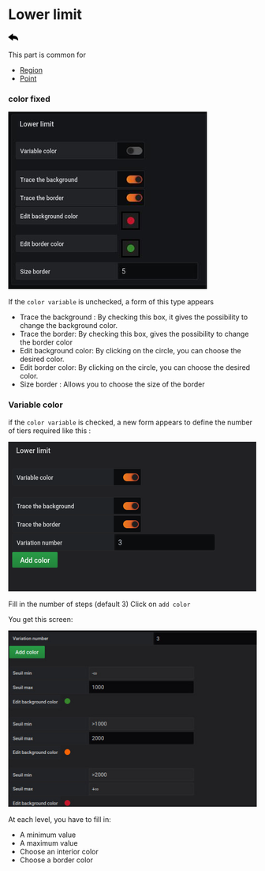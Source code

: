 # Lower limit
[![](../../screenshots/other/Go-back.png)](coordinates.md)


This part is common for 

- [Region](coordinates-space-region.md)
- [Point](coordinates-space-point.md)



### color fixed


![lower limit](../../screenshots/editor/coordinates/lower-limit/fixe-color.jpg)

If the `color variable` is unchecked, a form of this type appears


- Trace the background : By checking this box, it gives the possibility to change the background color.
- Trace the border: By checking this box, gives the possibility to change the border color
- Edit background color: By clicking on the circle, you can choose the desired color. 
- Edit border color: By clicking on the circle, you can choose the desired color. 
- Size border : Allows you to choose the size of the border 

### Variable color

if the `color variable` is checked, a new form appears to define the number of tiers required like this :

![lower limit](../../screenshots/editor/coordinates/lower-limit/lower-limit-variable.png)

Fill in the number of steps (default 3)
Click on `add color`

You get this screen:

![lower limit](../../screenshots/editor/coordinates/lower-limit/variable-color-input.jpg)

At each level, you have to fill in:

- A minimum value
- A maximum value
- Choose an interior color
- Choose a border color



